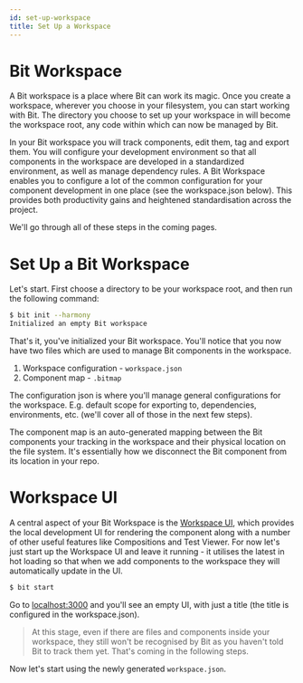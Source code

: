 ```yaml
---
id: set-up-workspace
title: Set Up a Workspace
---
```


# Bit Workspace

A Bit workspace is a place where Bit can work its magic. Once you create a workspace, wherever you choose in your filesystem, you can start working with Bit. The directory you choose to set up your workspace in will become the workspace root, any code within which can now be managed by Bit.

In your Bit workspace you will track components, edit them, tag and export them. You will configure your development environment so that all components in the workspace are developed in a standardized environment, as well as manage dependency rules. A Bit Workspace enables you to configure a lot of the common configuration for your component development in one place (see the workspace.json below). This provides both productivity gains and heightened standardisation across the project.

We'll go through all of these steps in the coming pages.

# Set Up a Bit Workspace

Let's start. First choose a directory to be your workspace root, and then run the following command:

```sh
$ bit init --harmony
Initialized an empty Bit workspace
```

That's it, you've initialized your Bit workspace. You'll notice that you now have two files which are used to manage Bit components in the workspace.

1. Workspace configuration - `workspace.json`
1. Component map - `.bitmap`

The configuration json is where you'll manage general configurations for the workspace. E.g. default scope for exporting to, dependencies, environments, etc. (we'll cover all of those in the next few steps).

The component map is an auto-generated mapping between the Bit components your tracking in the workspace and their physical location on the file system. It's essentially how we disconnect the Bit component from its location in your repo.

# Workspace UI

A central aspect of your Bit Workspace is the [Workspace UI](/docs/workspace-ui/overview), which provides the local development UI for rendering the component along with a number of other useful features like Compositions and Test Viewer. For now let's just start up the Workspace UI and leave it running - it utilises the latest in hot loading so that when we add components to the workspace they will automatically update in the UI.

```sh
$ bit start
```

Go to [localhost:3000](http://localhost:3000/) and you'll see an empty UI, with just a title (the title is configured in the workspace.json).


> At this stage, even if there are files and components inside your workspace, they still won't be recognised by Bit as you haven't told Bit to track them yet. That's
> coming in the following steps.

Now let's start using the newly generated `workspace.json`.
